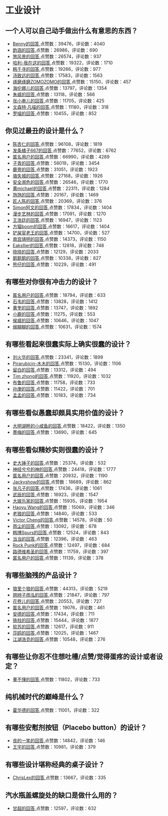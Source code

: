 #  工业设计 
## 一个人可以自己动手做出什么有意思的东西？
- [Benny的回答](https://www.zhihu.com/question/36255080/answer/70134068),点赞数：39476，评论数：4040
- [韵涵的回答](https://www.zhihu.com/question/36255080/answer/78299716),点赞数：26986，评论数：690
- [煞风景的回答](https://www.zhihu.com/question/36255080/answer/69862328),点赞数：26574，评论数：937
- [哈利-我在这的回答](https://www.zhihu.com/question/36255080/answer/175506108),点赞数：19322，评论数：1710
- [韩千寻的回答](https://www.zhihu.com/question/36255080/answer/243073764),点赞数：19266，评论数：977
- [汤致远的回答](https://www.zhihu.com/question/36255080/answer/98337830),点赞数：17583，评论数：1563
- [琢磨琢磨ZOMOZOMO的回答](https://www.zhihu.com/question/36255080/answer/383299559),点赞数：15150，评论数：457
- [海伦娜儿的回答](https://www.zhihu.com/question/36255080/answer/118734227),点赞数：13797，评论数：1354
- [朱威的回答](https://www.zhihu.com/question/36255080/answer/138981629),点赞数：13118，评论数：566
- [张小串儿的回答](https://www.zhihu.com/question/36255080/answer/69351445),点赞数：11705，评论数：425
- [文森特·凡喵的回答](https://www.zhihu.com/question/36255080/answer/514081682),点赞数：11180，评论数：318
- [罗喵的回答](https://www.zhihu.com/question/36255080/answer/100883215),点赞数：10455，评论数：852
## 你见过最丑的设计是什么？
- [陈杏仁的回答](https://www.zhihu.com/question/37284137/answer/137510860),点赞数：96108，评论数：1819
- [发条橘子667的回答](https://www.zhihu.com/question/37284137/answer/81159319),点赞数：77652，评论数：6762
- [匿名用户的回答](https://www.zhihu.com/question/37284137/answer/80921941),点赞数：66990，评论数：4289
- [子青的回答](https://www.zhihu.com/question/37284137/answer/84504751),点赞数：56019，评论数：3454
- [鹿壹的回答](https://www.zhihu.com/question/37284137/answer/152594597),点赞数：31051，评论数：1923
- [骆失城的回答](https://www.zhihu.com/question/37284137/answer/81480389),点赞数：27168，评论数：1926
- [安全濒危的回答](https://www.zhihu.com/question/37284137/answer/81452152),点赞数：26546，评论数：1770
- [黄michael的回答](https://www.zhihu.com/question/37284137/answer/81451807),点赞数：22311，评论数：1284
- [虺虺的回答](https://www.zhihu.com/question/37284137/answer/195115822),点赞数：20167，评论数：1469
- [匠人陈的回答](https://www.zhihu.com/question/37284137/answer/109964629),点赞数：20369，评论数：376
- [Simon阿文的回答](https://www.zhihu.com/question/37284137/answer/152551322),点赞数：17834，评论数：1404
- [漫步艺林的回答](https://www.zhihu.com/question/37284137/answer/81236595),点赞数：17091，评论数：1270
- [王浩廷的回答](https://www.zhihu.com/question/37284137/answer/81905940),点赞数：16947，评论数：1123
- [方猫boom的回答](https://www.zhihu.com/question/37284137/answer/81278840),点赞数：16617，评论数：1404
- [铲屎官老王的回答](https://www.zhihu.com/question/37284137/answer/275503189),点赞数：14700，评论数：527
- [南宫靖明的回答](https://www.zhihu.com/question/37284137/answer/81352367),点赞数：14373，评论数：1150
- [Eaksllier的回答](https://www.zhihu.com/question/37284137/answer/513630321),点赞数：12818，评论数：748
- [晓晓的回答](https://www.zhihu.com/question/37284137/answer/143012216),点赞数：12129，评论数：2033
- [鹅鹅鹅的回答](https://www.zhihu.com/question/37284137/answer/273802500),点赞数：10338，评论数：827
- [熊仔的回答](https://www.zhihu.com/question/37284137/answer/143968893),点赞数：10229，评论数：491
## 有哪些对你很有冲击力的设计？
- [匿名用户的回答](https://www.zhihu.com/question/271634898/answer/364995861),点赞数：18794，评论数：633
- [石韦的回答](https://www.zhihu.com/question/271634898/answer/505547326),点赞数：13828，评论数：1412
- [黄奎的回答](https://www.zhihu.com/question/271634898/answer/364862329),点赞数：13747，评论数：1892
- [小鹿的回答](https://www.zhihu.com/question/271634898/answer/368415016),点赞数：11275，评论数：553
- [侯威的回答](https://www.zhihu.com/question/271634898/answer/364860023),点赞数：10646，评论数：1047
- [缑糊糊的回答](https://www.zhihu.com/question/271634898/answer/391047939),点赞数：10631，评论数：1574
## 有哪些看起来很蠢实际上确实很蠢的设计？
- [刘火华的回答](https://www.zhihu.com/question/36976624/answer/172059169),点赞数：23341，评论数：1899
- [Pirarubicin-木木的回答](https://www.zhihu.com/question/36976624/answer/171909912),点赞数：15130，评论数：1106
- [留白的回答](https://www.zhihu.com/question/36976624/answer/171598559),点赞数：13312，评论数：494
- [Tim zhong的回答](https://www.zhihu.com/question/36976624/answer/171860059),点赞数：11920，评论数：1032
- [布鲁的回答](https://www.zhihu.com/question/36976624/answer/172162293),点赞数：11758，评论数：733
- [孙庚的回答](https://www.zhihu.com/question/36976624/answer/187727053),点赞数：11422，评论数：701
- [孟孟的回答](https://www.zhihu.com/question/36976624/answer/171702290),点赞数：10183，评论数：734
## 有哪些看似愚蠢却颇具实用价值的设计？
- [大明湖畔的小咸鱼的回答](https://www.zhihu.com/question/46605569/answer/468741999),点赞数：18422，评论数：1350
- [墨梅的回答](https://www.zhihu.com/question/46605569/answer/483481452),点赞数：13690，评论数：645
## 有哪些看似精妙实则很蠢的设计？
- [史大锤子的回答](https://www.zhihu.com/question/33110020/answer/233180163),点赞数：25374，评论数：532
- [神经兮兮的神的回答](https://www.zhihu.com/question/33110020/answer/56619055),点赞数：24418，评论数：1777
- [匿名用户的回答](https://www.zhihu.com/question/33110020/answer/238660610),点赞数：20932，评论数：1190
- [Jackyshow的回答](https://www.zhihu.com/question/33110020/answer/56765398),点赞数：18689，评论数：862
- [张凡子的回答](https://www.zhihu.com/question/33110020/answer/56861855),点赞数：17436，评论数：1061
- [武辰的回答](https://www.zhihu.com/question/33110020/answer/459165237),点赞数：16923，评论数：1547
- [大娱乐家的回答](https://www.zhihu.com/question/33110020/answer/226815723),点赞数：15935，评论数：1954
- [Haoyu Wang的回答](https://www.zhihu.com/question/33110020/answer/67337029),点赞数：15069，评论数：346
- [老狼的回答](https://www.zhihu.com/question/33110020/answer/225723565),点赞数：14840，评论数：533
- [Victor Cheng的回答](https://www.zhihu.com/question/33110020/answer/100370892),点赞数：14578，评论数：50
- [雨尘的回答](https://www.zhihu.com/question/33110020/answer/210075730),点赞数：13092，评论数：678
- [韩博Spurs的回答](https://www.zhihu.com/question/33110020/answer/224665074),点赞数：12524，评论数：843
- [当当的回答](https://www.zhihu.com/question/33110020/answer/56459909),点赞数：12396，评论数：463
- [Rock Punk的回答](https://www.zhihu.com/question/33110020/answer/208696551),点赞数：12497，评论数：684
- [路德维希圣的回答](https://www.zhihu.com/question/33110020/answer/56863427),点赞数：11759，评论数：397
- [匿名用户的回答](https://www.zhihu.com/question/33110020/answer/101950415),点赞数：11139，评论数：378
## 有哪些脑残的产品设计？
- [狼里个狼的回答](https://www.zhihu.com/question/26606410/answer/463741010),点赞数：44313，评论数：5219
- [翘辫子雨泓的回答](https://www.zhihu.com/question/26606410/answer/411818892),点赞数：21847，评论数：797
- [花卷儿的回答](https://www.zhihu.com/question/26606410/answer/416239823),点赞数：20553，评论数：727
- [匿名用户的回答](https://www.zhihu.com/question/26606410/answer/442363470),点赞数：19076，评论数：461
- [安德的回答](https://www.zhihu.com/question/26606410/answer/414111341),点赞数：17434，评论数：711
- [铁柱的回答](https://www.zhihu.com/question/26606410/answer/481492261),点赞数：15444，评论数：1877
- [软苏的回答](https://www.zhihu.com/question/26606410/answer/414023032),点赞数：12617，评论数：911
- [莎鸥的回答](https://www.zhihu.com/question/26606410/answer/449487934),点赞数：12025，评论数：1467
- [江湖浩克的回答](https://www.zhihu.com/question/26606410/answer/526172292),点赞数：10548，评论数：276
## 有哪些让你忍不住想吐槽/点赞/觉得蛋疼的设计或者设定？
- [董不懂的回答](https://www.zhihu.com/question/268322396/answer/336018965),点赞数：11802，评论数：733
## 纯机械时代的巅峰是什么？
- [霍华德的回答](https://www.zhihu.com/question/270090908/answer/355889056),点赞数：11001，评论数：322
## 有哪些安慰剂按钮（Placebo button）的设计？
- [丧的一笔的回答](https://www.zhihu.com/question/46493260/answer/431051939),点赞数：14842，评论数：146
- [王宇的回答](https://www.zhihu.com/question/46493260/answer/432035497),点赞数：10981，评论数：379
## 有哪些设计堪称经典的桌子设计？
- [ChrisLex的回答](https://www.zhihu.com/question/31069750/answer/487737545),点赞数：13667，评论数：335
## 汽水瓶盖螺旋处的缺口是做什么用的？
- [甘超的回答](https://www.zhihu.com/question/28780536/answer/52687100),点赞数：12597，评论数：632
